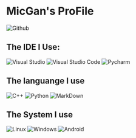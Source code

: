 # MicGan's ProFile
![Github](https://ziadoua.github.io/m3-Markdown-Badges/badges/Github/github3.svg)
## The IDE I Use: 
![Visual Studio](https://ziadoua.github.io/m3-Markdown-Badges/badges/VisualStudio/visualstudio1.svg)  ![Visual Studio Code](https://ziadoua.github.io/m3-Markdown-Badges/badges/VisualStudioCode/visualstudiocode2.svg) ![Pycharm](https://ziadoua.github.io/m3-Markdown-Badges/badges/PyCharm/pycharm1.svg)
## The languange I use 
![C++](https://ziadoua.github.io/m3-Markdown-Badges/badges/C++/c++1.svg)  ![Python](https://ziadoua.github.io/m3-Markdown-Badges/badges/Python/python3.svg)  ![MarkDown](https://ziadoua.github.io/m3-Markdown-Badges/badges/Markdown/markdown3.svg)
 ## The System I use
 ![Linux](https://ziadoua.github.io/m3-Markdown-Badges/badges/Linux/linux3.svg) ![Windows](https://ziadoua.github.io/m3-Markdown-Badges/badges/Windows/windows2.svg) ![Android](https://ziadoua.github.io/m3-Markdown-Badges/badges/Android/android2.svg)
